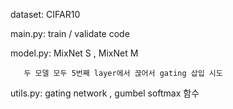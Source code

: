 dataset: CIFAR10

main.py: train / validate code

model.py: MixNet S , MixNet M 
       
       두 모델 모두 5번째 layer에서 끊어서 gating 삽입 시도 
       
utils.py: gating network , gumbel softmax 함수  

